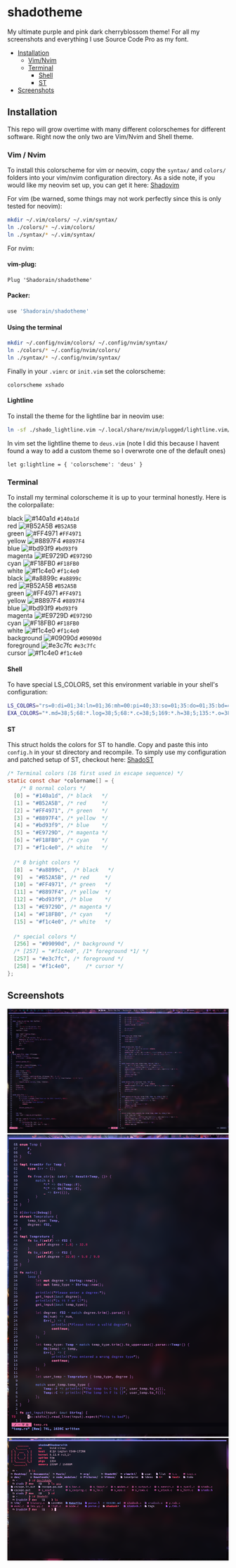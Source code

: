 # shadotheme

My ultimate purple and pink dark cherryblossom theme!
For all my screenshots and everything I use Source Code Pro as my font.

* [Installation](#Installation)
  * [Vim/Nvim](#Vim--Nvim)
  * [Terminal](#Terminal)
    * [Shell](#Shell)
    * [ST](#ST)
* [Screenshots](#Screenshots)

## Installation

This repo will grow overtime with many different colorschemes for different
software. Right now the only two are Vim/Nvim and Shell theme.

### Vim / Nvim

To install this colorscheme for vim or neovim, copy the `syntax/` and `colors/`
folders into your vim/nvim configuration directory.
As a side note, if you would like my neovim set up, you can get it here:
[Shadovim](https://github.com/Shadorain/shadovim)

For vim (be warned, some things may not work perfectly since this is only tested
for neovim):

```bash
mkdir ~/.vim/colors/ ~/.vim/syntax/
ln ./colors/* ~/.vim/colors/
ln ./syntax/* ~/.vim/syntax/
```

For nvim:
####  vim-plug:
```vim
Plug 'Shadorain/shadotheme'
```

#### Packer:
```lua
use 'Shadorain/shadotheme'
```

#### Using the terminal
```bash
mkdir ~/.config/nvim/colors/ ~/.config/nvim/syntax/
ln ./colors/* ~/.config/nvim/colors/
ln ./syntax/* ~/.config/nvim/syntax/
```

Finally in your `.vimrc` or `init.vim` set the colorscheme:

```vim
colorscheme xshado
```

#### Lightline

To install the theme for the lightline bar in neovim use:

```bash
ln -sf ./shado_lightline.vim ~/.local/share/nvim/plugged/lightline.vim/autoload/lightline/colorscheme/deus.vim
```

In vim set the lightline theme to `deus.vim` (note I did this because I havent found
a way to add a custom theme so I overwrote one of the default ones)

```vim
let g:lightline = { 'colorscheme': 'deus' }
```

### Terminal

To install my terminal colorscheme it is up to your terminal honestly.
Here is the colorpallate:

black       ![#140a1d](https://via.placeholder.com/15/140a1d/000000?text=+) `#140a1d`<br />
red         ![#B52A5B](https://via.placeholder.com/15/B52A5B/000000?text=+) `#B52A5B`<br />
green       ![#FF4971](https://via.placeholder.com/15/FF4971/000000?text=+) `#FF4971`<br />
yellow      ![#8897F4](https://via.placeholder.com/15/8897F4/000000?text=+) `#8897F4`<br />
blue        ![#bd93f9](https://via.placeholder.com/15/bd93f9/000000?text=+) `#bd93f9`<br />
magenta     ![#E9729D](https://via.placeholder.com/15/E9729D/000000?text=+) `#E9729D`<br />
cyan        ![#F18FB0](https://via.placeholder.com/15/F18FB0/000000?text=+) `#F18FB0`<br />
white       ![#f1c4e0](https://via.placeholder.com/15/f1c4e0/000000?text=+) `#f1c4e0`<br />
black       ![#a8899c](https://via.placeholder.com/15/a8899c/000000?text=+) `#a8899c`<br />
red         ![#B52A5B](https://via.placeholder.com/15/B52A5B/000000?text=+) `#B52A5B`<br />
green       ![#FF4971](https://via.placeholder.com/15/FF4971/000000?text=+) `#FF4971`<br />
yellow      ![#8897F4](https://via.placeholder.com/15/8897F4/000000?text=+) `#8897F4`<br />
blue        ![#bd93f9](https://via.placeholder.com/15/bd93f9/000000?text=+) `#bd93f9`<br />
magenta     ![#E9729D](https://via.placeholder.com/15/E9729D/000000?text=+) `#E9729D`<br />
cyan        ![#F18FB0](https://via.placeholder.com/15/F18FB0/000000?text=+) `#F18FB0`<br />
white       ![#f1c4e0](https://via.placeholder.com/15/f1c4e0/000000?text=+) `#f1c4e0`<br />
background  ![#09090d](https://via.placeholder.com/15/09090d/000000?text=+) `#09090d`<br />
foreground  ![#e3c7fc](https://via.placeholder.com/15/e3c7fc/000000?text=+) `#e3c7fc`<br />
cursor      ![#f1c4e0](https://via.placeholder.com/15/f1c4e0/000000?text=+) `#f1c4e0`<br />

#### Shell

To have special LS_COLORS, set this environment variable in your shell's
configuration:

```bash
LS_COLORS="rs=0:di=01;34:ln=01;36:mh=00:pi=40;33:so=01;35:do=01;35:bd=40;33;01:cd=40;33;01:or=40;31;01:mi=00:su=37;41:sg=30;43:ca=30;41:tw=30;42:ow=34;42:st=37;44:ex=01;32:*.md=38;5;68:*.log=38;5;68:*.c=38;5;169:*.h=38;5;135:*.o=38;5;97:*.y=38;5;99:*.l=38;5;99:*.sh=38;5;104"
EXA_COLORS="*.md=38;5;68:*.log=38;5;68:*.c=38;5;169:*.h=38;5;135:*.o=38;5;97:*.y=38;5;99:*.l=38;5;99:*.sh=38;5;104"
```

#### ST

This struct holds the colors for ST to handle. Copy and paste this
into `config.h` in your st directory and recompile.
To simply use my configuration and patched setup of ST, checkout here:
[ShadoST](https://github.com/Shadorain/shadoST)

```c
/* Terminal colors (16 first used in escape sequence) */
static const char *colorname[] = {
    /* 8 normal colors */
  [0] = "#140a1d", /* black   */
  [1] = "#B52A5B", /* red     */
  [2] = "#FF4971", /* green   */
  [3] = "#8897F4", /* yellow  */
  [4] = "#bd93f9", /* blue    */
  [5] = "#E9729D", /* magenta */
  [6] = "#F18FB0", /* cyan    */
  [7] = "#f1c4e0", /* white   */

  /* 8 bright colors */
  [8]  = "#a8899c",  /* black   */
  [9]  = "#B52A5B", /* red     */
  [10] = "#FF4971", /* green   */
  [11] = "#8897F4", /* yellow  */
  [12] = "#bd93f9", /* blue    */
  [13] = "#E9729D", /* magenta */
  [14] = "#F18FB0", /* cyan    */
  [15] = "#f1c4e0", /* white   */

  /* special colors */
  [256] = "#09090d", /* background */
  /* [257] = "#f1c4e0", /1* foreground *1/ */
  [257] = "#e3c7fc", /* foreground */
  [258] = "#f1c4e0",     /* cursor */
};
```

## Screenshots

![C Language](screenshots/clang.png)
![Rust Language](screenshots/rust.png)
![Shell Image](screenshots/shell.png)
